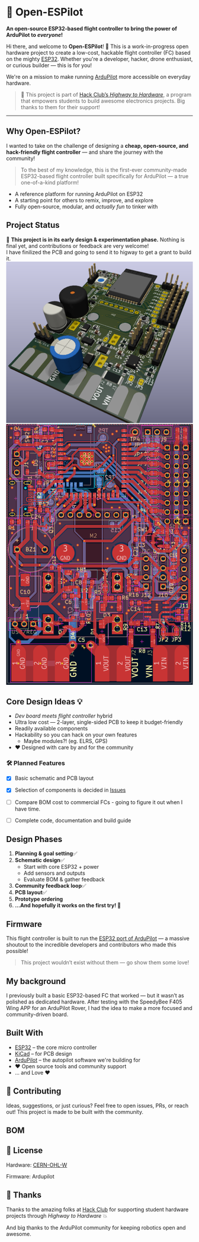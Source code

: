 # 🚁 Open-ESPilot

**An open-source ESP32-based flight controller to bring the power of ArduPilot to *everyone*!**

Hi there, and welcome to **Open-ESPilot**! 🎉
This is a work-in-progress open hardware project to create a low-cost, hackable flight controller (FC) based on the mighty [ESP32](https://www.espressif.com/en/products/socs/esp32). Whether you're a developer, hacker, drone enthusiast, or curious builder — this is for you!

We're on a mission to make running [ArduPilot](https://ardupilot.org/) more accessible on everyday hardware.

> 🚀 This project is part of [Hack Club’s *Highway to Hardware*](https://highway.hackclub.com/), a program that empowers students to build awesome electronics projects. Big thanks to them for their support!

---


## Why Open-ESPilot?
I wanted to take on the challenge of designing a **cheap, open-source, and hack-friendly flight controller** — and share the journey with the community!

> To the best of my knowledge, this is the first-ever community-made ESP32-based flight controller built specifically for ArduPilot — a true one-of-a-kind platform!

- A reference platform for running ArduPilot on ESP32
- A starting point for others to remix, improve, and explore
- Fully open-source, modular, and *actually fun* to tinker with


## Project Status
🔧 **This project is in its early design & experimentation phase.** Nothing is final yet, and contributions or feedback are very welcome!  
I have finilized the PCB and going to send it to higway to get a grant to build it.  
![PCB Render](https://github.com/Tomas-Kuchta-FPV/Open-ESPilot/blob/main/Images/PCB_Render.png)  
![PCB Screenshot Front](https://github.com/Tomas-Kuchta-FPV/Open-ESPilot/blob/main/Images/PCB_Screenshot.png)  


## Core Design Ideas 💡
- *Dev board meets flight controller* hybrid
- Ultra low cost — 2-layer, single-sided PCB to keep it budget-friendly
- Readily available components
- Hackability so you can hack on your own features
    - Maybe modules?! (eg. ELRS, GPS)
- ❤️ Designed with care by and for the community


### 🛠️ Planned Features
- [x] Basic schematic and PCB layout
- [x] Selection of components is decided in [Issues](https://github.com/Tomas-Kuchta-FPV/Open-ESPilot/issues)
- [ ] Compare BOM cost to commercial FCs - going to figure it out when I have time.
- [ ] Complete code, documentation and build guide


## Design Phases
1. **Planning & goal setting**✅
2. **Schematic design**✅
    - Start with core ESP32 + power
    - Add sensors and outputs
    - Evaluate BOM & gather feedback
3. **Community feedback loop**✅
4. **PCB layout**✅
5. **Prototype ordering**
6. **…And hopefully it works on the first try! 🤞**


## Firmware
This flight controller is built to run the [ESP32 port of ArduPilot](https://ardupilot.org/dev/docs/esp32-autopilot.html) — a massive shoutout to the incredible developers and contributors who made this possible! 
> This project wouldn’t exist without them — go show them some love!

## My background
I previously built a basic ESP32-based FC that worked — but it wasn’t as polished as dedicated hardware. After testing with the SpeedyBee F405 Wing APP for an ArduPilot Rover, I had the idea to make a more focused and community-driven board.


## Built With
- [ESP32](https://www.espressif.com/en/products/socs/esp32) – the core micro controller
- [KiCad](https://kicad.org/) – for PCB design
- [ArduPilot](https://github.com/ArduPilot/ardupilot) – the autopilot software we're building for
- ❤️ Open source tools and community support
- ... and Love ❤️


## 🤝 Contributing
Ideas, suggestions, or just curious? Feel free to open issues, PRs, or reach out! This project is made to be built with the community.

## BOM


## 🏁 License
Hardware: [CERN-OHL-W](https://ohwr.org/cern_ohl_w_v2.txt)

Firmware: Ardupilot


## 🙏 Thanks
Thanks to the amazing folks at [Hack Club](https://hackclub.com/) for supporting student hardware projects through *Highway to Hardware* 💥

And big thanks to the ArduPilot community for keeping robotics open and awesome.
